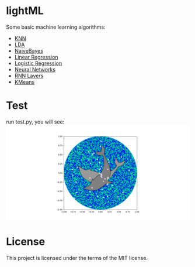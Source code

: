 # lightML
Some basic machine learning algorithms:

- [KNN](https://github.com/jfzhang95/lightML/blob/master/SupervisedLearning/SVM.py)
- [LDA](https://github.com/jfzhang95/lightML/blob/master/SupervisedLearning/LinearClassification.py)
- [NaiveBayes](https://github.com/jfzhang95/lightML/blob/master/SupervisedLearning/NaiveBayes.py)
- [Linear Regression](https://github.com/jfzhang95/lightML/blob/master/SupervisedLearning/LinearRegression.py)
- [Logistic Regression](https://github.com/jfzhang95/lightML/blob/master/SupervisedLearning/LinearClassification.py)
- [Neural Networks](https://github.com/jfzhang95/lightML/blob/master/SupervisedLearning/NeuralNetwork.py)
- [RNN Layers](https://github.com/jfzhang95/lightML/blob/master/SupervisedLearning/NN/rnn_layers.py)
- [KMeans](https://github.com/jfzhang95/lightML/blob/master/UnsupervisedLearning/KMeans.py)

# Test
run test.py, you will see:
![](Data/figure_1.png)

# License
This project is licensed under the terms of the MIT license.



